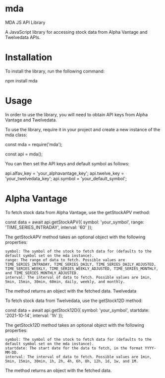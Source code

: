 # mda

MDA JS API Library

A JavaScript library for accessing stock data from Alpha Vantage and Twelvedata APIs.
# Installation

To install the library, run the following command:

npm install mda

# Usage

In order to use the library, you will need to obtain API keys from Alpha Vantage and Twelvedata.

To use the library, require it in your project and create a new instance of the mda class:

const mda = require('mda');

const api =  mda();

You can then set the API keys and default symbol as follows:

api.alfav_key = 'your_alphavantage_key';
api.twelve_key = 'your_twelvedata_key';
api.symbol = 'your_default_symbol';

# Alpha Vantage

To fetch stock data from Alpha Vantage, use the getStockAPV method:

const data = await api.getStockAPV({
  symbol: 'your_symbol',
  range: 'TIME_SERIES_INTRADAY',
  interval: '60'
});

The getStockAPV method takes an optional object with the following properties:

    symbol: The symbol of the stock to fetch data for (defaults to the default symbol set on the mda instance).
    range: The range of data to fetch. Possible values are TIME_SERIES_INTRADAY, TIME_SERIES_DAILY, TIME_SERIES_DAILY_ADJUSTED, TIME_SERIES_WEEKLY, TIME_SERIES_WEEKLY_ADJUSTED, TIME_SERIES_MONTHLY, and TIME_SERIES_MONTHLY_ADJUSTED.
    interval: The interval of data to fetch. Possible values are 1min, 5min, 15min, 30min, 60min, daily, weekly, and monthly.

The method returns an object with the fetched data.
Twelvedata

To fetch stock data from Twelvedata, use the getStock12D method:

const data = await api.getStock12D({
  symbol: 'your_symbol',
  startdate: '2021-10-14',
  interval: '1h'
});

The getStock12D method takes an optional object with the following properties:

    symbol: The symbol of the stock to fetch data for (defaults to the default symbol set on the mda instance).
    startdate: The start date for the data to fetch, in the format YYYY-MM-DD.
    interval: The interval of data to fetch. Possible values are 1min, 5min, 15min, 30min, 1h, 2h, 4h, 6h, 8h, 12h, 1d, 1w, and 1M.

The method returns an object with the fetched data.

